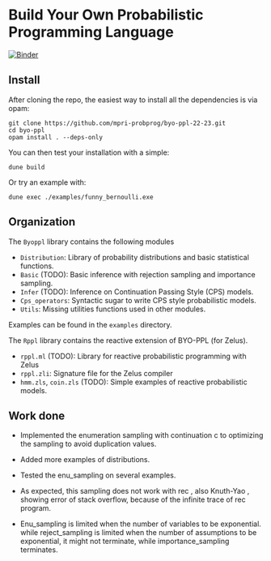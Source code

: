 # Build Your Own Probabilistic Programming Language

[![Binder](https://mybinder.org/badge_logo.svg)](https://mybinder.org/v2/gh/gbdrt/byo-ppl/HEAD)

## Install

After cloning the repo, the easiest way to install all the dependencies is via opam:
```
git clone https://github.com/mpri-probprog/byo-ppl-22-23.git
cd byo-ppl
opam install . --deps-only
```

You can then test your installation with a simple:

```
dune build
```

Or try an example with:
```
dune exec ./examples/funny_bernoulli.exe
```

## Organization

The `Byoppl` library contains the following modules

- `Distribution`: Library of probability distributions and basic statistical functions.
- `Basic` (TODO): Basic inference with rejection sampling and importance sampling.
- `Infer` (TODO): Inference on Continuation Passing Style (CPS) models.
- `Cps_operators`: Syntactic sugar to write CPS style probabilistic models.
- `Utils`: Missing utilities functions used in other modules.

Examples can be found in the `examples` directory.

The `Rppl` library contains the reactive extension of BYO-PPL (for Zelus).

- `rppl.ml` (TODO): Library for reactive probabilistic programming with Zelus
- `rppl.zli`: Signature file for the Zelus compiler
- `hmm.zls`, `coin.zls` (TODO): Simple examples of reactive probabilistic models.

## Work done
- Implemented the enumeration sampling with continuation c to optimizing the sampling to avoid duplication values.

- Added more examples of distributions.

- Tested the enu_sampling on several examples.

- As expected, this sampling does not work with rec , also Knuth-Yao , showing error of stack overflow, because of the infinite trace of rec program.

- Enu_sampling is limited when the number of variables to be exponential. while reject_sampling is limited when the number of assumptions to be exponential, it might not terminate, while importance_sampling terminates.
